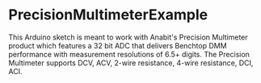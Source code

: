 # PrecisionMultimeterExample
This Arduino sketch is meant to work with Anabit's Precision Multimeter product which features a 32 bit ADC that delivers Benchtop DMM performance with measurement resolutions of 6.5+ digits. The Precision Multimeter supports DCV, ACV, 2-wire resistance, 4-wire resistance, DCI, ACI.
